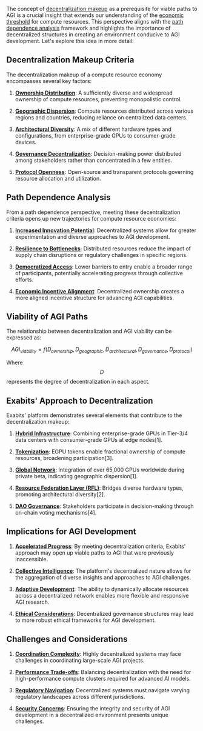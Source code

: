 The concept of [decentralization makeup](/literary_products/joes_notes/DECENTRALIZATION.md) as a prerequisite for viable paths to AGI is a crucial insight that extends our understanding of the [economic threshold](/literary_products/joes_notes/ECONOMIC_THRESHOLD.md) for compute resources. This perspective aligns with the [path dependence analysis](/literary_products/joes_notes/PATH_DEPENDENCE.md) framework and highlights the importance of decentralized structures in creating an environment conducive to AGI development. Let's explore this idea in more detail:

## Decentralization Makeup Criteria

The decentralization makeup of a compute resource economy encompasses several key factors:

1. **[Ownership Distribution](/literary_products/joes_notes/OWNERSHIP_DISTRIBUTION.md)**: A sufficiently diverse and widespread ownership of compute resources, preventing monopolistic control.

2. **[Geographic Dispersion](/literary_products/joes_notes/GEOGRAPHIC_DISPERSION.md)**: Compute resources distributed across various regions and countries, reducing reliance on centralized data centers.

3. **[Architectural Diversity](/literary_products/joes_notes/ARCHITECTURAL_DIVERSITY.md)**: A mix of different hardware types and configurations, from enterprise-grade GPUs to consumer-grade devices.

4. **[Governance Decentralization](/literary_products/joes_notes/GOVERNANCE_DECENTRALIZATION.md)**: Decision-making power distributed among stakeholders rather than concentrated in a few entities.

5. **[Protocol Openness](/literary_products/joes_notes/PROTOCOL_OPENNESS.md)**: Open-source and transparent protocols governing resource allocation and utilization.

## Path Dependence Analysis

From a path dependence perspective, meeting these decentralization criteria opens up new trajectories for compute resource economies:

1. **[Increased Innovation Potential](/literary_products/joes_notes/INNOVATION_POTENTIAL.md)**: Decentralized systems allow for greater experimentation and diverse approaches to AGI development.

2. **[Resilience to Bottlenecks](/literary_products/joes_notes/RESILIENCE.md)**: Distributed resources reduce the impact of supply chain disruptions or regulatory challenges in specific regions.

3. **[Democratized Access](/literary_products/joes_notes/DEMOCRATIZED_ACCESS.md)**: Lower barriers to entry enable a broader range of participants, potentially accelerating progress through collective efforts.

4. **[Economic Incentive Alignment](/literary_products/joes_notes/ECONOMIC_INCENTIVE_ALIGNMENT.md)**: Decentralized ownership creates a more aligned incentive structure for advancing AGI capabilities.

## Viability of AGI Paths

The relationship between decentralization and AGI viability can be expressed as:

$$ AGI_{viability} = f(D_{ownership}, D_{geographic}, D_{architectural}, D_{governance}, D_{protocol}) $$

Where $$D$$ represents the degree of decentralization in each aspect.

## Exabits' Approach to Decentralization

Exabits' platform demonstrates several elements that contribute to the decentralization makeup:

1. **[Hybrid Infrastructure](/literary_products/joes_notes/HYBRID_INFRASTRUCTURE.md)**: Combining enterprise-grade GPUs in Tier-3/4 data centers with consumer-grade GPUs at edge nodes[1].

2. **[Tokenization](/literary_products/joes_notes/TOKENIZATION.md)**: EGPU tokens enable fractional ownership of compute resources, broadening participation[3].

3. **[Global Network](/literary_products/joes_notes/GLOBAL_NETWORK.md)**: Integration of over 65,000 GPUs worldwide during private beta, indicating geographic dispersion[1].

4. **[Resource Federation Layer (RFL)](/literary_products/joes_notes/RESOURCE_FEDERATION_LAYER.md)**: Bridges diverse hardware types, promoting architectural diversity[2].

5. **[DAO Governance](/literary_products/joes_notes/DAO_GOVERNANCE.md)**: Stakeholders participate in decision-making through on-chain voting mechanisms[4].

## Implications for AGI Development

1. **[Accelerated Progress](/literary_products/joes_notes/ACCELERATED_PROGRESS.md)**: By meeting decentralization criteria, Exabits' approach may open up viable paths to AGI that were previously inaccessible.

2. **[Collective Intelligence](/literary_products/joes_notes/COLLECTIVE_INTELLIGENCE.md)**: The platform's decentralized nature allows for the aggregation of diverse insights and approaches to AGI challenges.

3. **[Adaptive Development](/literary_products/joes_notes/ADAPTIVE_DEVELOPMENT.md)**: The ability to dynamically allocate resources across a decentralized network enables more flexible and responsive AGI research.

4. **[Ethical Considerations](/literary_products/joes_notes/ETHICAL_CONSIDERATIONS.md)**: Decentralized governance structures may lead to more robust ethical frameworks for AGI development.

## Challenges and Considerations

1. **[Coordination Complexity](/literary_products/joes_notes/COORDINATION_COMPLEXITY.md)**: Highly decentralized systems may face challenges in coordinating large-scale AGI projects.

2. **[Performance Trade-offs](/literary_products/joes_notes/PERFORMANCE_TRADEOFFS.md)**: Balancing decentralization with the need for high-performance compute clusters required for advanced AI models.

3. **[Regulatory Navigation](/literary_products/joes_notes/REGULATORY_NAVIGATION.md)**: Decentralized systems must navigate varying regulatory landscapes across different jurisdictions.

4. **[Security Concerns](/literary_products/joes_notes/SECURITY_CONCERNS.md)**: Ensuring the integrity and security of AGI development in a decentralized environment presents unique challenges.